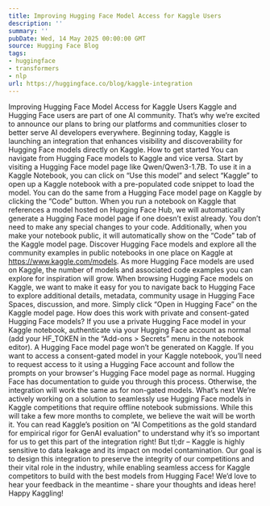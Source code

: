 ```yaml
---
title: Improving Hugging Face Model Access for Kaggle Users
description: ''
summary: ''
pubDate: Wed, 14 May 2025 00:00:00 GMT
source: Hugging Face Blog
tags:
- huggingface
- transformers
- nlp
url: https://huggingface.co/blog/kaggle-integration
---
```


Improving Hugging Face Model Access for Kaggle Users
Kaggle and Hugging Face users are part of one AI community. That’s why we’re excited to announce our plans to bring our platforms and communities closer to better serve AI developers everywhere.
Beginning today, Kaggle is launching an integration that enhances visibility and discoverability for Hugging Face models directly on Kaggle.
How to get started
You can navigate from Hugging Face models to Kaggle and vice versa. Start by visiting a Hugging Face model page like Qwen/Qwen3-1.7B. To use it in a Kaggle Notebook, you can click on “Use this model” and select “Kaggle” to open up a Kaggle notebook with a pre-populated code snippet to load the model. You can do the same from a Hugging Face model page on Kaggle by clicking the “Code” button.
When you run a notebook on Kaggle that references a model hosted on Hugging Face Hub, we will automatically generate a Hugging Face model page if one doesn’t exist already. You don’t need to make any special changes to your code. Additionally, when you make your notebook public, it will automatically show on the “Code” tab of the Kaggle model page.
Discover Hugging Face models and explore all the community examples in public notebooks in one place on Kaggle at https://www.kaggle.com/models. As more Hugging Face models are used on Kaggle, the number of models and associated code examples you can explore for inspiration will grow.
When browsing Hugging Face models on Kaggle, we want to make it easy for you to navigate back to Hugging Face to explore additional details, metadata, community usage in Hugging Face Spaces, discussion, and more. Simply click “Open in Hugging Face” on the Kaggle model page.
How does this work with private and consent-gated Hugging Face models?
If you use a private Hugging Face model in your Kaggle notebook, authenticate via your Hugging Face account as normal (add your HF_TOKEN in the “Add-ons > Secrets” menu in the notebook editor). A Hugging Face model page won’t be generated on Kaggle.
If you want to access a consent-gated model in your Kaggle notebook, you’ll need to request access to it using a Hugging Face account and follow the prompts on your browser's Hugging Face model page as normal. Hugging Face has documentation to guide you through this process. Otherwise, the integration will work the same as for non-gated models.
What’s next
We’re actively working on a solution to seamlessly use Hugging Face models in Kaggle competitions that require offline notebook submissions. While this will take a few more months to complete, we believe the wait will be worth it.
You can read Kaggle’s position on “AI Competitions as the gold standard for empirical rigor for GenAI evaluation” to understand why it’s so important for us to get this part of the integration right! But tl;dr – Kaggle is highly sensitive to data leakage and its impact on model contamination. Our goal is to design this integration to preserve the integrity of our competitions and their vital role in the industry, while enabling seamless access for Kaggle competitors to build with the best models from Hugging Face!
We’d love to hear your feedback in the meantime - share your thoughts and ideas here!
Happy Kaggling!